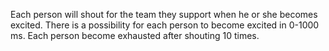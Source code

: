 Each person will shout for the team they support when he or she becomes
excited. There is a possibility for each person to become excited in 0-1000 ms.
Each person become exhausted after shouting 10 times.

